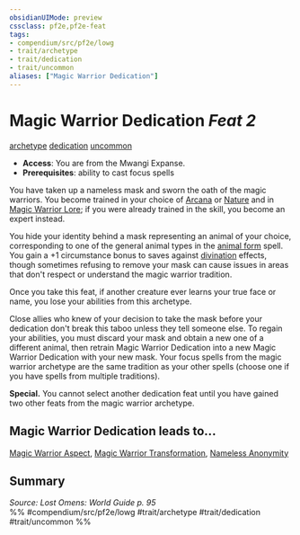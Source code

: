 ```yaml
---
obsidianUIMode: preview
cssclass: pf2e,pf2e-feat
tags:
- compendium/src/pf2e/lowg
- trait/archetype
- trait/dedication
- trait/uncommon
aliases: ["Magic Warrior Dedication"]
---
```

# Magic Warrior Dedication  *Feat 2*  
[archetype](../../Rules/traits/archetype.md)  [dedication](../../Rules/traits/dedication.md)  [uncommon](../../Rules/traits/uncommon.md)  

- **Access**: You are from the Mwangi Expanse.
- **Prerequisites**: ability to cast focus spells

You have taken up a nameless mask and sworn the oath of the magic warriors. You become trained in your choice of [Arcana](../skills.md#Arcana) or [Nature](../skills.md#Nature) and in [Magic Warrior Lore](../skills.md#Lore); if you were already trained in the skill, you become an expert instead.

You hide your identity behind a mask representing an animal of your choice, corresponding to one of the general animal types in the [animal form](../spells/animal-form.md) spell. You gain a +1 circumstance bonus to saves against [divination](../../Rules/traits/divination.md) effects, though sometimes refusing to remove your mask can cause issues in areas that don't respect or understand the magic warrior tradition.

Once you take this feat, if another creature ever learns your true face or name, you lose your abilities from this archetype.

Close allies who knew of your decision to take the mask before your dedication don't break this taboo unless they tell someone else. To regain your abilities, you must discard your mask and obtain a new one of a different animal, then retrain Magic Warrior Dedication into a new Magic Warrior Dedication with your new mask. Your focus spells from the magic warrior archetype are the same tradition as your other spells (choose one if you have spells from multiple traditions).

**Special.** You cannot select another dedication feat until you have gained two other feats from the magic warrior archetype.

## Magic Warrior Dedication leads to...

[Magic Warrior Aspect](magic-warrior-aspect-lowg.md), [Magic Warrior Transformation](magic-warrior-transformation-lowg.md), [Nameless Anonymity](nameless-anonymity-lowg.md)

## Summary

*Source: Lost Omens: World Guide p. 95*  
%% #compendium/src/pf2e/lowg #trait/archetype #trait/dedication #trait/uncommon %%